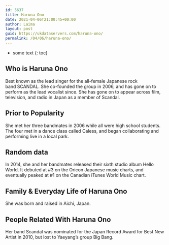 ```yaml
---
id: 5637
title: Haruna Ono
date: 2021-04-06T21:00:45+00:00
author: Laima
layout: post
guid: https://ukdataservers.com/haruna-ono/
permalink: /04/06/haruna-ono/
---
```


* some text
{: toc}


## Who is Haruna Ono
                  
                  
                  
Best known as the lead singer for the all-female Japanese rock band SCANDAL. She co-founded the group in 2006, and has gone on to perform as the lead vocalist since. She has gone on to appear across film, television, and radio in Japan as a member of Scandal.
                  
              
            
              
            
                
                
                
## Prior to Popularity
                  
                  
                  
She met her three bandmates in 2006 while all were high school students. The four met in a dance class called Caless, and began collaborating and performing live in a local park.
                  
              
            
              
            
                
                
                
## Random data
                  
                  
                  
In 2014, she and her bandmates released their sixth studio album Hello World. It debuted at #3 on the Oricon Japanese music charts, and eventually peaked at #1 on the Canadian iTunes World Music chart.
                  
              
            
              
            
                
                
                
## Family & Everyday Life of Haruna Ono
                  
                  
                  
She was born and raised in Aichi, Japan.
                  
              
            
              
            
                
                
                
## People Related With Haruna Ono
                  
                  
                  
Her band Scandal was nominated for the Japan Record Award for Best New Artist in 2010, but lost to Yaeyang&#8217;s group Big Bang.
                  
              
            
              
            
                
              
            
              
              
            
            
              
            
          
          
          